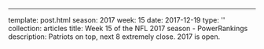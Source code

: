 ---
template: post.html
season: 2017
week: 15
date: 2017-12-19
type: ''
collection: articles
title: Week 15 of the NFL 2017 season - PowerRankings
description: Patriots on top, next 8 extremely close. 2017 is open.

